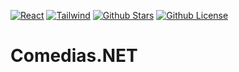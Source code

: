 [![React](https://img.shields.io/badge/React-Library-blue?style=flat-square&logo=react)](https://img.shields.io/badge/React-Library-blue?style=flat-square&logo=react) [![Tailwind](https://img.shields.io/badge/Tailwind-Framework-blue?style=flat-square&logo=tailwindcss)](https://img.shields.io/badge/Tailwind-Framework-blue?style=flat-square&logo=tailwindcss) [![Github Stars](https://img.shields.io/github/stars/Marfru/Comedias.net?style=flat-square)](https://img.shields.io/github/stars/Marfru/Comedias.net?style=flat-square) [![Github License](https://img.shields.io/github/license/Marfru/Comedias.net?style=flat-square)](https://img.shields.io/github/stars/Marfru/Comedias.net?style=flat-square)

# Comedias.NET
